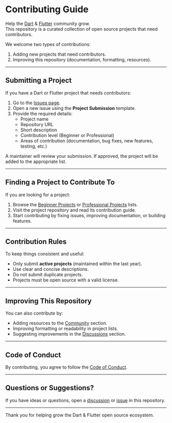 # Contributing Guide

Help the [Dart](https://dart.dev) & [Flutter](https://flutter.dev) community grow.  
This repository is a curated collection of open source projects that need contributors.

We welcome two types of contributions:

1. Adding new projects that need contributors.
2. Improving this repository (documentation, formatting, resources).

---

## Submitting a Project

If you have a Dart or Flutter project that needs contributors:

1. Go to the [Issues page](../../issues).
2. Open a new issue using the **Project Submission** template.
3. Provide the required details:
   - Project name
   - Repository URL
   - Short description
   - Contribution level (Beginner or Professional)
   - Areas of contribution (documentation, bug fixes, new features, testing, etc.)

A maintainer will review your submission. If approved, the project will be added to the appropriate list.

---

## Finding a Project to Contribute To

If you are looking for a project:

1. Browse the [Beginner Projects](PROJECTS/BEGINNER_PROJECTS.md) or [Professional Projects](PROJECTS/PROFESSIONAL_PROJECTS.md) lists.
2. Visit the project repository and read its contribution guide.
3. Start contributing by fixing issues, improving documentation, or building features.

---

## Contribution Rules

To keep things consistent and useful:

- Only submit **active projects** (maintained within the last year).
- Use clear and concise descriptions.
- Do not submit duplicate projects.
- Projects must be open source with a valid license.

---

## Improving This Repository

You can also contribute by:

- Adding resources to the [Community](COMMUNITY/) section.
- Improving formatting or readability in project lists.
- Suggesting improvements in the [Discussions](../../discussions) section.

---

## Code of Conduct

By contributing, you agree to follow the [Code of Conduct](CODE_OF_CONDUCT.md).

---

## Questions or Suggestions?

If you have ideas or questions, open a [discussion](../../discussions) or [issue](../../issues/new/choose) in this repository.

---

Thank you for helping grow the Dart & Flutter open source ecosystem.
